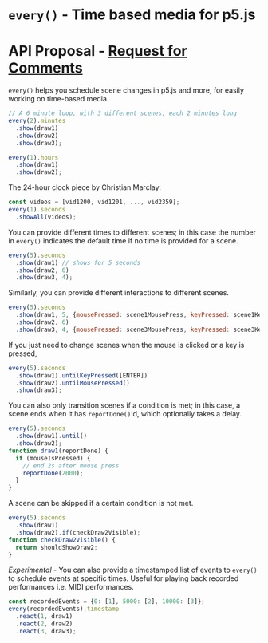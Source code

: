# `every()` - Time based media for p5.js

# API Proposal - [Request for Comments](https://github.com/mngyuan/every/issues/new)

`every()` helps you schedule scene changes in p5.js and more, for easily working on time-based media.

```javascript
// A 6 minute loop, with 3 different scenes, each 2 minutes long
every(2).minutes
  .show(draw1)
  .show(draw2)
  .show(draw3);
```
```javascript
every(1).hours
  .show(draw1)
  .show(draw2);
```

The 24-hour clock piece by Christian Marclay: 
```javascript
const videos = [vid1200, vid1201, ..., vid2359];
every(1).seconds
  .showAll(videos);
```

You can provide different times to different scenes; in this case the number in `every()` indicates the default time if no time is provided for a scene.

```javascript
every(5).seconds
  .show(draw1) // shows for 5 seconds
  .show(draw2, 6)
  .show(draw3, 4);
```

Similarly, you can provide different interactions to different scenes.

```javascript
every(5).seconds
  .show(draw1, 5, {mousePressed: scene1MousePress, keyPressed: scene1Keypress})
  .show(draw2, 6)
  .show(draw3, 4, {mousePressed: scene3MousePress, keyPressed: scene3Keypress});
```

If you just need to change scenes when the mouse is clicked or a key is pressed,

```javascript
every(5).seconds
  .show(draw1).untilKeyPressed([ENTER])
  .show(draw2).untilMousePressed()
  .show(draw3);
```

You can also only transition scenes if a condition is met; in this case, a scene ends when it has `reportDone()`'d, which optionally takes a delay.

```javascript
every(5).seconds
  .show(draw1).until()
  .show(draw2);
function draw1(reportDone) {
  if (mouseIsPressed) {
    // end 2s after mouse press
    reportDone(2000);
  }
}
```

A scene can be skipped if a certain condition is not met.

```javascript
every(5).seconds
  .show(draw1)
  .show(draw2).if(checkDraw2Visible);
function checkDraw2Visible() {
  return shouldShowDraw2;
}
```

*Experimental* - You can also provide a timestamped list of events to `every()` to schedule events at specific times. Useful for playing back recorded performances i.e. MIDI performances.

```javascript
const recordedEvents = {0: [1], 5000: [2], 10000: [3]};
every(recordedEvents).timestamp
  .react(1, draw1)
  .react(2, draw2)
  .react(3, draw3);
```
